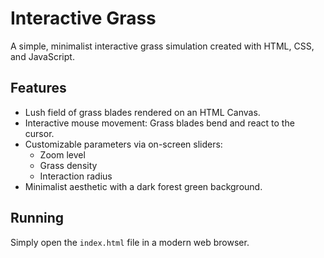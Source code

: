 # Interactive Grass

A simple, minimalist interactive grass simulation created with HTML, CSS, and JavaScript.

## Features

*   Lush field of grass blades rendered on an HTML Canvas.
*   Interactive mouse movement: Grass blades bend and react to the cursor.
*   Customizable parameters via on-screen sliders:
    *   Zoom level
    *   Grass density
    *   Interaction radius
*   Minimalist aesthetic with a dark forest green background.

## Running

Simply open the `index.html` file in a modern web browser. 